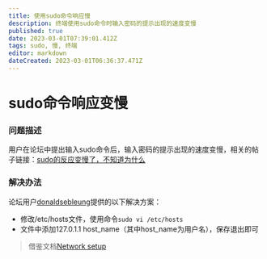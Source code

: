 ```yaml
---
title: 使用sudo命令响应慢
description: 终端使用sudo命令时输入密码的提示出现的速度变慢
published: true
date: 2023-03-01T07:39:01.412Z
tags: sudo, 慢, 终端
editor: markdown
dateCreated: 2023-03-01T06:36:37.471Z
---
```


# sudo命令响应变慢

### 问题描述
用户在论坛中提出输入sudo命令后，输入密码的提示出现的速度变慢，相关的帖子链接：[sudo的反应变慢了，不知道为什么](https://bbs.deepin.org/post/253158)

### 解决办法
论坛用户[donaldsebleung](https://bbs.deepin.org/user/287133)提供的以下解决方案：
- 修改/etc/hosts文件，使用命令`sudo vi /etc/hosts`
- 文件中添加127.0.1.1 host_name（其中host_name为用户名），保存退出即可
> 借鉴文档[Network setup](https://www.debian.org/doc/manuals/debian-reference/ch05.en.html#_the_hostname_resolution)